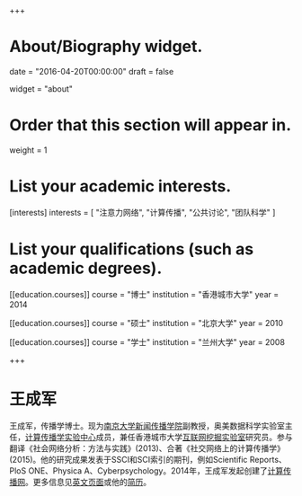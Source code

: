 +++
# About/Biography widget.

date = "2016-04-20T00:00:00"
draft = false

widget = "about"

# Order that this section will appear in.
weight = 1

# List your academic interests.
[interests]
  interests = [
    "注意力网络",
    "计算传播",
    "公共讨论",
    "团队科学"
  ]

# List your qualifications (such as academic degrees).
[[education.courses]]
  course = "博士"
  institution = "香港城市大学"
  year = 2014

[[education.courses]]
  course = "硕士"
  institution = "北京大学"
  year = 2010

[[education.courses]]
  course = "学士"
  institution = "兰州大学"
  year = 2008

+++

# 王成军

王成军，传播学博士。现为[南京大学新闻传播学院](http://jc.nju.edu.cn)副教授，奥美数据科学实验室主任，[计算传播学实验中心](https://computational-communication.com/collaboratory/)成员，兼任香港城市大学[互联网挖掘实验室](http://weblab.com.cityu.edu.hk)研究员。参与翻译《社会网络分析：方法与实践》(2013)、合著《社交网络上的计算传播学》(2015)。他的研究成果发表于SSCI和SCI索引的期刊，例如Scientific Reports、PloS ONE、Physica A、Cyberpsychology。2014年，王成军发起创建了[计算传播网](http://computational-communication.com)。更多信息见[英文页面](../en/)或他的[简历](../en/cv/)。
